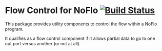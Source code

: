 Flow Control for NoFlo [![Build Status](https://secure.travis-ci.org/kenhkan/noflo-flow.png?branch=master)](https://travis-ci.org/kenhkan/noflo-flow)
===============================

This package provides utility components to control the flow within a
[NoFlo](http://noflojs.org/) program.

It qualifies as a flow control component if it allows partial data to go
to one out port versus another (or not at all).
